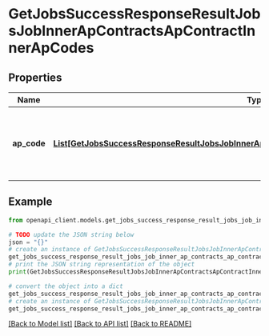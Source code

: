 # GetJobsSuccessResponseResultJobsJobInnerApContractsApContractInnerApCodes


## Properties

Name | Type | Description | Notes
------------ | ------------- | ------------- | -------------
**ap_code** | [**List[GetJobsSuccessResponseResultJobsJobInnerApContractsApContractInnerApCodesApCodeInner]**](GetJobsSuccessResponseResultJobsJobInnerApContractsApContractInnerApCodesApCodeInner.md) | A list of accounts payable codes associated with the AP contract. | 

## Example

```python
from openapi_client.models.get_jobs_success_response_result_jobs_job_inner_ap_contracts_ap_contract_inner_ap_codes import GetJobsSuccessResponseResultJobsJobInnerApContractsApContractInnerApCodes

# TODO update the JSON string below
json = "{}"
# create an instance of GetJobsSuccessResponseResultJobsJobInnerApContractsApContractInnerApCodes from a JSON string
get_jobs_success_response_result_jobs_job_inner_ap_contracts_ap_contract_inner_ap_codes_instance = GetJobsSuccessResponseResultJobsJobInnerApContractsApContractInnerApCodes.from_json(json)
# print the JSON string representation of the object
print(GetJobsSuccessResponseResultJobsJobInnerApContractsApContractInnerApCodes.to_json())

# convert the object into a dict
get_jobs_success_response_result_jobs_job_inner_ap_contracts_ap_contract_inner_ap_codes_dict = get_jobs_success_response_result_jobs_job_inner_ap_contracts_ap_contract_inner_ap_codes_instance.to_dict()
# create an instance of GetJobsSuccessResponseResultJobsJobInnerApContractsApContractInnerApCodes from a dict
get_jobs_success_response_result_jobs_job_inner_ap_contracts_ap_contract_inner_ap_codes_from_dict = GetJobsSuccessResponseResultJobsJobInnerApContractsApContractInnerApCodes.from_dict(get_jobs_success_response_result_jobs_job_inner_ap_contracts_ap_contract_inner_ap_codes_dict)
```
[[Back to Model list]](../README.md#documentation-for-models) [[Back to API list]](../README.md#documentation-for-api-endpoints) [[Back to README]](../README.md)


